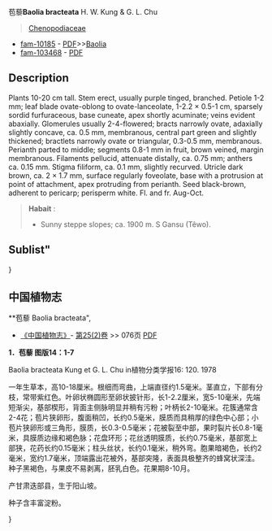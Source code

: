 苞藜**Baolia bracteata** H. W. Kung & G. L. Chu

> [Chenopodiaceae](http://www.iplant.cn/info/Chenopodiaceae?t=foc)
* [fam-10185](http://www.iplant.cn/foc/fam/10185) - [PDF](http://www.iplant.cn/foc/pdf/Chenopodiaceae.pdf)>>[Baolia](http://www.iplant.cn/info/Baolia?t=foc)
* [fam-103468](http://www.iplant.cn/foc/fam/103468) - [PDF](http://www.iplant.cn/foc/pdf/Baolia.pdf)

## Description

Plants 10-20 cm tall. Stem erect, usually purple tinged, branched. Petiole 1-2 mm; leaf blade ovate-oblong to ovate-lanceolate, 1-2.2 × 0.5-1 cm, sparsely sordid furfuraceous, base cuneate, apex shortly acuminate; veins evident abaxially. Glomerules usually 2-4-flowered; bracts narrowly ovate, adaxially slightly concave, ca. 0.5 mm, membranous, central part green and slightly thickened; bractlets narrowly ovate or triangular, 0.3-0.5 mm, membranous. Perianth parted to middle; segments 0.8-1 mm in fruit, brown veined, margin membranous. Filaments pellucid, attenuate distally, ca. 0.75 mm; anthers ca. 0.15 mm. Stigma filiform, ca. 0.1 mm, slightly recurved. Utricle dark brown, ca. 2 × 1.7 mm, surface regularly foveolate, base with a protrusion at point of attachment, apex protruding from perianth. Seed black-brown, adherent to pericarp; perisperm white. Fl. and fr. Aug-Oct.


> **Habait** : 
>* Sunny steppe slopes; ca. 1900 m. S Gansu (Têwo).

## Sublist"
}
## 中国植物志



**苞藜 Baolia bracteata",



* [《中国植物志》](http://www.iplant.cn/frps)- [第25(2)卷](http://www.iplant.cn/frps/vol/25(2)) >> 076页 [PDF](http://www.iplant.cn/frps/pdf/25(2)/076.pdf)


**1．苞藜 图版14：1-7**

Baolia bracteata Kung et G. L. Chu in植物分类学报16: 120. 1978

一年生草本，高10-18厘米。根细而弯曲，上端直径约1.5毫米。茎直立，下部有分枝，常带紫红色。叶卵状椭圆形至卵状披针形，长1-2.2厘米，宽5-10毫米，先端短渐尖，基部楔形，背面主侧脉明显并稍有污粉；叶柄长2-10毫米。花簇通常含2-4花；苞片狭卵形，腹面稍凹，长约0.5毫米，膜质而具稍厚的绿色中心部；小苞片狭卵形或三角形，膜质，长0.3-0.5毫米；花被裂至中部，果时裂片长0.8-1毫米，具膜质边缘和褐色脉；花盘环形；花丝透明膜质，长约0.75毫米，基部宽上部狭，花药长约0.15毫米；柱头丝状，长约0.1毫米，稍外弯。胞果暗褐色，长约2毫米，宽约1.7毫米，顶端露出花被外，基部突隆，表面具极整齐的蜂窝状深洼。种子黑褐色，与果皮不易剥离，胚乳白色。花果期8-10月。

产甘肃迭部县，生于阳山坡。

种子含丰富淀粉。



}